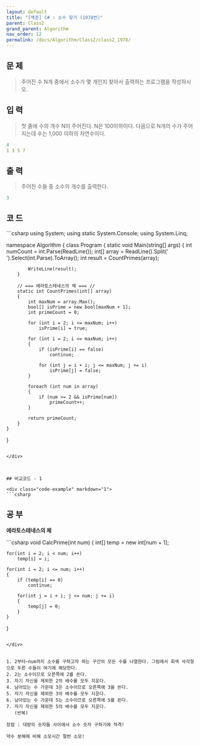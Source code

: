 ```yaml
---
layout: default
title: "[백준] C# : 소수 찾기 (1978번)"
parent: Class2
grand_parent: Algorithm
nav_order: 12
permalink: /docs/Algorithm/Class2/class2_1978/
---
```


## 문 제

> 주어진 수 N개 중에서 소수가 몇 개인지 찾아서 출력하는 프로그램을 작성하시오.

## 입 력

> 첫 줄에 수의 개수 N이 주어진다. N은 100이하이다. 다음으로 N개의 수가 주어지는데 수는 1,000 이하의 자연수이다.

```yaml
4
1 3 5 7
```

## 출 력

> 주어진 수들 중 소수의 개수를 출력한다.

```yaml
3
```

## 코 드

<div class="code-example" markdown="1">
```csharp
using System;
using static System.Console;
using System.Linq;

namespace Algorithm
{
    class Program
    {
        static void Main(string[] args)
        {
            int numCount = int.Parse(ReadLine());
            int[] array = ReadLine().Split(' ').Select(int.Parse).ToArray();
            int result = CountPrimes(array);

            WriteLine(result);
        }

        // === 에라토스테네스의 체 === //
        static int CountPrimes(int[] array)
        {
            int maxNum = array.Max();
            bool[] isPrime = new bool[maxNum + 1];
            int primeCount = 0;

            for (int i = 2; i <= maxNum; i++)
                isPrime[i] = true;

            for (int i = 2; i <= maxNum; i++)
            {
                if (isPrime[i] == false)
                    continue;

                for (int j = i + i; j <= maxNum; j += i)
                    isPrime[j] = false;
            }

            foreach (int num in array)
            {
                if (num >= 2 && isPrime[num])
                    primeCount++;
            }

            return primeCount;
        }
    }
}

```

</div>



## 비교코드 - 1

<div class="code-example" markdown="1">
```csharp
```

</div>


## 공 부

**에라토스테네스의 체**

<div class="code-example" markdown="1">
```csharp
void CalcPrime(int num)
{
    int[] temp = new int[num + 1];

    for(int i = 2; i < num; i++)
    	temp[i] = i;

    for(int i = 2; i <= num; i++)
    {
    	if (temp[i] == 0) 
            continue;

    	for(int j = i + i; j <= num; j += i)
    	{
    		temp[j] = 0;
    	}
    }
}

```

</div>


1. 2부터~num까지 소수를 구하고자 하는 구간의 모든 수를 나열한다. 그림에서 회색 사각형으로 두른 수들이 여기에 해당한다.
2. 2는 소수이므로 오른쪽에 2를 쓴다.
3. 자기 자신을 제외한 2의 배수를 모두 지운다.
4. 남아있는 수 가운데 3은 소수이므로 오른쪽에 3을 쓴다.
5. 자기 자신을 제외한 3의 배수를 모두 지운다.
6. 남아있는 수 가운데 5는 소수이므로 오른쪽에 5를 쓴다.
7. 자기 자신을 제외한 5의 배수를 모두 지운다.
   (반복)

장점 : 대량의 숫자들 사이에서 소수 숫자 구하기에 적격!

약수 분해에 비해 소모시간 절반 소모!
